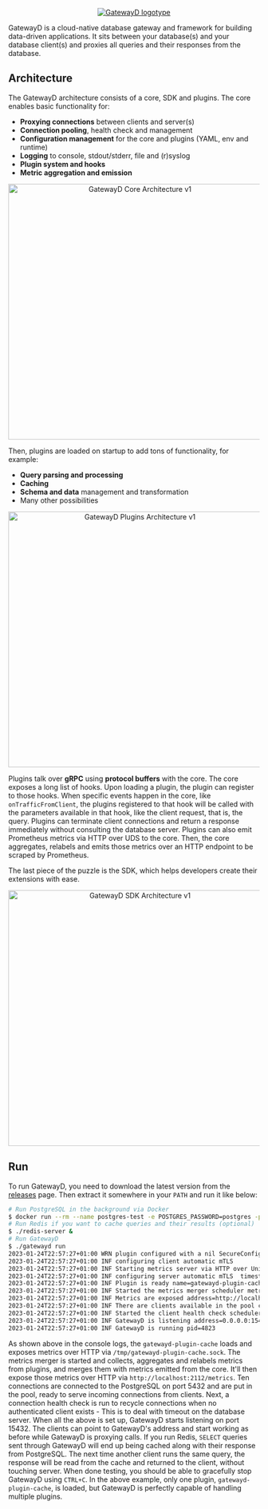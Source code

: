 <p align="center">
    <a href="https://gatewayd.io/">
        <picture>
            <source media="(prefers-color-scheme: dark)" srcset="https://github.com/gatewayd-io/gatewayd/blob/main/assets/gatewayd-logotype-dark.png">
            <img alt="GatewayD logotype" src="https://github.com/gatewayd-io/gatewayd/blob/main/assets/gatewayd-logotype-light.png">
        </picture>
    </a>
</p>

GatewayD is a cloud-native database gateway and framework for building data-driven applications. It sits between your database(s) and your database client(s) and proxies all queries and their responses from the database.

## Architecture

The GatewayD architecture consists of a core, SDK and plugins. The core enables basic functionality for:

- **Proxying connections** between clients and server(s)
- **Connection pooling**, health check and management
- **Configuration management** for the core and plugins (YAML, env and runtime)
- **Logging** to console, stdout/stderr, file and (r)syslog
- **Plugin system and hooks**
- **Metric aggregation and emission**

<p align="center">
    <img alt="GatewayD Core Architecture v1" src="https://github.com/gatewayd-io/gatewayd/blob/main/assets/architecture-core-v1.png" style="width: 512px;">
</p>

Then, plugins are loaded on startup to add tons of functionality, for example:

- **Query parsing and processing**
- **Caching**
- **Schema and data** management and transformation
- Many other possibilities

<p align="center">
    <img alt="GatewayD Plugins Architecture v1" src="https://github.com/gatewayd-io/gatewayd/blob/main/assets/architecture-plugins-v1.png" style="width: 512px;">
</p>

Plugins talk over **gRPC** using **protocol buffers** with the core. The core exposes a long list of hooks. Upon loading a plugin, the plugin can register to those hooks. When specific events happen in the core, like `onTrafficFromClient`, the plugins registered to that hook will be called with the parameters available in that hook, like the client request, that is, the query. Plugins can terminate client connections and return a response immediately without consulting the database server. Plugins can also emit Prometheus metrics via HTTP over UDS to the core. Then, the core aggregates, relabels and emits those metrics over an HTTP endpoint to be scraped by Prometheus.

The last piece of the puzzle is the SDK, which helps developers create their extensions with ease.

<p align="center">
    <img alt="GatewayD SDK Architecture v1" src="https://github.com/gatewayd-io/gatewayd/blob/main/assets/architecture-sdk-v1.png" style="width: 512px;">
</p>

## Run

To run GatewayD, you need to download the latest version from the [releases](https://github.com/gatewayd-io/gatewayd/releases) page. Then extract it somewhere in your `PATH` and run it like below:

```bash
# Run PostgreSQL in the background via Docker
$ docker run --rm --name postgres-test -e POSTGRES_PASSWORD=postgres -p 5432:5432 -d postgres
# Run Redis if you want to cache queries and their results (optional)
$ ./redis-server &
# Run GatewayD
$ ./gatewayd run
2023-01-24T22:57:27+01:00 WRN plugin configured with a nil SecureConfig
2023-01-24T22:57:27+01:00 INF configuring client automatic mTLS
2023-01-24T22:57:27+01:00 INF Starting metrics server via HTTP over Unix domain socket endpoint=/metrics timestamp=2023-01-24T22:57:27.848+0100 unixDomainSocket=/tmp/gatewayd-plugin-cache.sock
2023-01-24T22:57:27+01:00 INF configuring server automatic mTLS  timestamp=2023-01-24T22:57:27.849+0100
2023-01-24T22:57:27+01:00 INF Plugin is ready name=gatewayd-plugin-cache
2023-01-24T22:57:27+01:00 INF Started the metrics merger scheduler metricsMergerPeriod=5s startDelay=1674597452
2023-01-24T22:57:27+01:00 INF Metrics are exposed address=http://localhost:2112/metrics
2023-01-24T22:57:27+01:00 INF There are clients available in the pool count=10
2023-01-24T22:57:27+01:00 INF Started the client health check scheduler healthCheckPeriod=1m0s startDelay=1674597507
2023-01-24T22:57:27+01:00 INF GatewayD is listening address=0.0.0.0:15432
2023-01-24T22:57:27+01:00 INF GatewayD is running pid=4823
```

As shown above in the console logs, the `gatewayd-plugin-cache` loads and exposes metrics over HTTP via `/tmp/gatewayd-plugin-cache.sock`. The metrics merger is started and collects, aggregates and relabels metrics from plugins, and merges them with metrics emitted from the core. It'll then expose those metrics over HTTP via `http://localhost:2112/metrics`. Ten connections are connected to the PostgreSQL on port 5432 and are put in the pool, ready to serve incoming connections from clients. Next, a connection health check is run to recycle connections when no authenticated client exists - This is to deal with timeout on the database server. When all the above is set up, GatewayD starts listening on port 15432. The clients can point to GatewayD's address and start working as before while GatewayD is proxying calls. If you run Redis, `SELECT` queries sent through GatewayD will end up being cached along with their response from PostgreSQL. The next time another client runs the same query, the response will be read from the cache and returned to the client, without touching server. When done testing, you should be able to gracefully stop GatewayD using `CTRL+C`. In the above example, only one plugin, `gatewayd-plugin-cache`, is loaded, but GatewayD is perfectly capable of handling multiple plugins.
